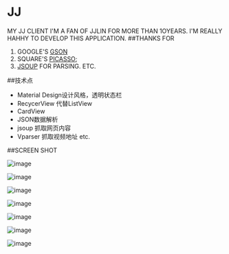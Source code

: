# JJ
MY JJ CLIENT
I'M A FAN OF JJLIN FOR MORE THAN 1OYEARS.
I'M REALLY HAHHY TO DEVELOP THIS APPLICATION.
##THANKS FOR
1. GOOGLE'S [GSON](http://code.google.com/p/google-gson/)
2. SQUARE'S [PICASSO](https://github.com/square/picasso);
3. [JSOUP](http://jsoup.org/) FOR PARSING. ETC.

##技术点

* Material Design设计风格，透明状态栏 
* RecycerView 代替ListView 
* CardView 
* JSON数据解析  
* jsoup 抓取网页内容 
* Vparser 抓取视频地址 etc.

##SCREEN SHOT 


![image](https://github.com/adamin1990/JJ/raw/master/art/1.png)

![image](https://github.com/adamin1990/JJ/raw/master/art/2.png)

![image](https://github.com/adamin1990/JJ/raw/master/art/3.png)

![image](https://github.com/adamin1990/JJ/raw/master/art/4.png)

![image](https://github.com/adamin1990/JJ/raw/master/art/5.png)

![image](https://github.com/adamin1990/JJ/raw/master/art/6.png)

![image](https://github.com/adamin1990/JJ/raw/master/art/7.png)

